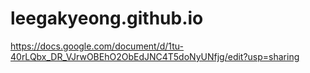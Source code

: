 # leegakyeong.github.io

https://docs.google.com/document/d/1tu-40rLQbx_DR_VJrwOBEhO2ObEdJNC4T5doNyUNfjg/edit?usp=sharing
